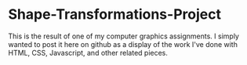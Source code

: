 # Shape-Transformations-Project
This is the result of one of my computer graphics assignments. I simply wanted to post it here on github as a display of the work I've done with HTML, CSS, Javascript, and other related pieces.
